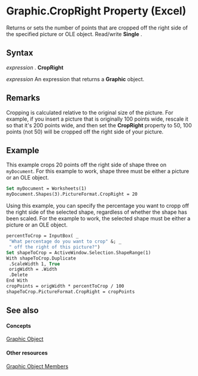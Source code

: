 
# Graphic.CropRight Property (Excel)

Returns or sets the number of points that are cropped off the right side of the specified picture or OLE object. Read/write  **Single** .


## Syntax

 _expression_ . **CropRight**

 _expression_ An expression that returns a **Graphic** object.


## Remarks

Cropping is calculated relative to the original size of the picture. For example, if you insert a picture that is originally 100 points wide, rescale it so that it's 200 points wide, and then set the  **CropRight** property to 50, 100 points (not 50) will be cropped off the right side of your picture.


## Example

This example crops 20 points off the right side of shape three on  `myDocument`. For this example to work, shape three must be either a picture or an OLE object.


```vb
Set myDocument = Worksheets(1) 
myDocument.Shapes(3).PictureFormat.CropRight = 20
```

Using this example, you can specify the percentage you want to cropp off the right side of the selected shape, regardless of whether the shape has been scaled. For the example to work, the selected shape must be either a picture or an OLE object.




```vb
percentToCrop = InputBox( _ 
 "What percentage do you want to crop" &; _ 
 " off the right of this picture?") 
Set shapeToCrop = ActiveWindow.Selection.ShapeRange(1) 
With shapeToCrop.Duplicate 
 .ScaleWidth 1, True 
 origWidth = .Width 
 .Delete 
End With 
cropPoints = origWidth * percentToCrop / 100 
shapeToCrop.PictureFormat.CropRight = cropPoints
```


## See also


#### Concepts


[Graphic Object](0ccdfb0d-effb-9fa4-8de9-b90688693375.md)
#### Other resources


[Graphic Object Members](c523b66f-3c54-4e97-0e05-80032819d234.md)
